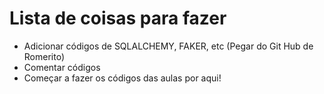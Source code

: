 # Lista de coisas para fazer
- Adicionar códigos de SQLALCHEMY, FAKER, etc (Pegar do Git Hub de Romerito)
- Comentar códigos
- Começar a fazer os códigos das aulas por aqui!